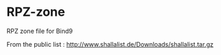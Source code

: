 # RPZ-zone
RPZ zone file for Bind9


From the public list : http://www.shallalist.de/Downloads/shallalist.tar.gz


